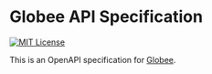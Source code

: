 # Globee API Specification
[![MIT License](https://img.shields.io/badge/license-MIT-blue.svg?style=flat)](LICENSE)

This is an OpenAPI specification for [Globee](https://globee.com/).
